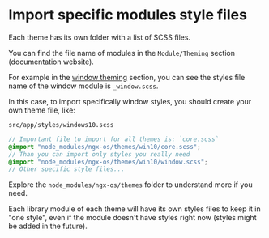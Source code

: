 # Import specific modules style files

Each theme has its own folder with a list of SCSS files.

You can find the file name of modules in the `Module/Theming` section (documentation website).

For example in the [window theming](https://ngx-os.io/components/window/theming) section, you can see the styles file name of the window module is `_window.scss`.

In this case, to import specifically window styles, you should create your own theme file, like:

`src/app/styles/windows10.scss`

```scss
// Important file to import for all themes is: `core.scss`
@import "node_modules/ngx-os/themes/win10/core.scss";
// Than you can import only styles you really need
@import "node_modules/ngx-os/themes/win10/window.scss";
// Other specific style files...
```

Explore the `node_modules/ngx-os/themes` folder to understand more if you need.

Each library module of each theme will have its own styles files to keep it in "one style",
even if the module doesn't have styles right now (styles might be added in the future).
